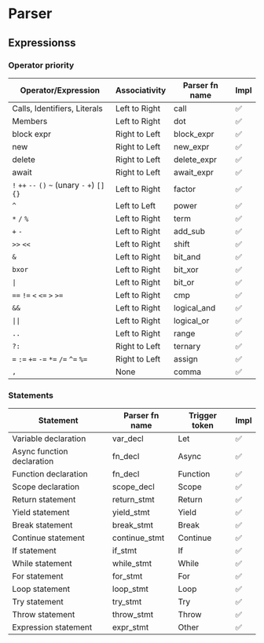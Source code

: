 # Parser

## Expressionss

### Operator priority

| Operator/Expression                              | Associativity | Parser fn name | Impl |
| ------------------------------------------------ | ------------- | -------------- | ---- |
| Calls, Identifiers, Literals                     | Left to Right | call           | ✅   |
| Members                                          | Left to Right | dot            | ✅   |
| block expr                                       | Right to Left | block_expr     | ✅   |
| new                                              | Right to Left | new_expr       | ✅   |
| delete                                           | Right to Left | delete_expr    | ✅   |
| await                                            | Right to Left | await_expr     | ✅   |
| `!` `++` `--` `()` `~` (unary `-` `+`) `[]` `{}` | Left to Right | factor         | ✅   |
| `^`                                              | Left to Left  | power          | ✅   |
| `*` `/` `%`                                      | Left to Right | term           | ✅   |
| `+` `-`                                          | Left to Right | add_sub        | ✅   |
| `>>` `<<`                                        | Left to Right | shift          | ✅   |
| `&`                                              | Left to Right | bit_and        | ✅   |
| `bxor`                                           | Left to Right | bit_xor        | ✅   |
| <code>\|</code>                                  | Left to Right | bit_or         | ✅   |
| `==` `!=` `<` `<=` `>` `>=`                      | Left to Right | cmp            | ✅   |
| `&&`                                             | Left to Right | logical_and    | ✅   |
| <code>\|\|</code>                                | Left to Right | logical_or     | ✅   |
| `..`                                             | Left to Right | range          | ✅   |
| `?:`                                             | Right to Left | ternary        | ✅   |
| `=` `:=` `+=` `-=` `*=` `/=` `^=` `%=`           | Right to Left | assign         | ✅   |
| `,`                                              | None          | comma          | ✅   |

### Statements

| Statement                  | Parser fn name | Trigger token | Impl |
| -------------------------- | -------------- | ------------- | ---- |
| Variable declaration       | var_decl       | Let           | ✅   |
| Async function declaration | fn_decl        | Async         | ✅   |
| Function declaration       | fn_decl        | Function      | ✅   |
| Scope declaration          | scope_decl     | Scope         | ✅   |
| Return statement           | return_stmt    | Return        | ✅   |
| Yield statement            | yield_stmt     | Yield         | ✅   |
| Break statement            | break_stmt     | Break         | ✅   |
| Continue statement         | continue_stmt  | Continue      | ✅   |
| If statement               | if_stmt        | If            | ✅   |
| While statement            | while_stmt     | While         | ✅   |
| For statement              | for_stmt       | For           | ✅   |
| Loop statement             | loop_stmt      | Loop          | ✅   |
| Try statement              | try_stmt       | Try           | ✅   |
| Throw statement            | throw_stmt     | Throw         | ✅   |
| Expression statement       | expr_stmt      | Other         | ✅   |
